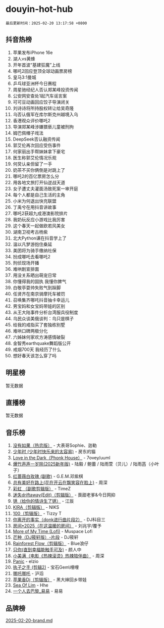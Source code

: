 # douyin-hot-hub

`最后更新时间：2025-02-20 13:17:58 +0800`

## 抖音热榜

1. 苹果发布iPhone 16e
1. 湖人vs黄蜂
1. 开年首波“基建狂魔”上线
1. 哪吒2回应登顶全球动画票房榜
1. 皇马3:1曼城
1. 乒乓球亚洲杯今日赛程
1. 周星驰经纪人否认郑某峰投资传闻
1. 公安网安查处1起汽车谣言案
1. 可可豆动画回应饺子导演闭关
1. 刘诗诗将所持股权转让给吴奇隆
1. 乌否认俄军在库尔斯克州越境入乌
1. 香港观众评价哪吒2
1. 导演郑某峰涉嫌猥亵儿童被刑拘
1. 姆巴佩帽子戏法
1. DeepSeek否认融资传闻
1. 郭艾伦再次回应受伤事件
1. 何家丽出手帮妹妹拿下豪宅
1. 医生称郭艾伦情况乐观
1. 何炅认亲但留了一手
1. 奶茶不买你俩倒是对跳上了
1. 哪吒2的百亿票房怎么分
1. 用各地文旅打开仙逆战天道
1. 女子遭丈夫灌面汤致死案一审开庭
1. 每个人都是自己生活的主角
1. 小米为何退出快充联盟
1. 丁禹兮在用抖音讲故事
1. 哪吒2获超九成港澳影院排片
1. 我奶玩反应小游戏比我厉害
1. 这个春天一起做欧若风美女
1. 湖南卫视考古杨紫
1. 北大Python课在抖音学上了
1. 温以凡梦游抱住桑延
1. 美团将为骑手缴纳社保
1. 扮成哪吒去看哪吒2
1. 刑侦现场开播
1. 难哄剧宣排面
1. 用没关系晒出萌宠日常
1. 你懂得我的固执 我懂你脾气
1. 白敬亭耍帅失败气到跺脚
1. 任贤齐在南京骑摩托车被罚
1. 召唤集齐哪吒抖音抽卡幸运儿
1. 男宝妈和女宝妈带娃的区别
1. 从王大陆事件分析台湾服兵役制度
1. 乌民众谈美俄谈判：乌只是棋子
1. 给我的戒指买了套独栋别墅
1. 难哄口碑两极分化
1. 六姊妹何家欢方涛感情破裂
1. 金智秀earthquake舞蹈版公开
1. 戒烟700天 我经历了什么
1. 想好春天该怎么穿了吗

## 明星榜

暂无数据

## 直播榜

暂无数据

## 音乐榜

1. [没有如果（热恋版）](https://sf3-cdn-tos.douyinstatic.com/obj/tos-cn-ve-2774/o4iETqbxIThtCXlBeV0DfAhZsbCFGhagYupnMx) - 大表哥Sophie、迦勒
1. [少年时 (少年时快乐来的太容易)](https://sf5-hl-cdn-tos.douyinstatic.com/obj/tos-cn-ve-2774/oM3aqeIqMA4zGllMG0eIF3CgQD1LIWWeO3b40B) - 房东的猫
1. [Love in the Dark（Phonk House）](https://sf5-hl-cdn-tos.douyinstatic.com/obj/tos-cn-ve-2774/oIVPxCfsCoYJAJZmt0g8QmFElce9InjXDqAyBR) - 7ovey/uuml
1. [爆竹声声一岁除(2025新年版)](https://sf5-hl-cdn-tos.douyinstatic.com/obj/tos-cn-ve-2774/ogeekoMkrSGH6OoIc7LfpQKfMkFWYAKfdINA1V) - 陆毅 / 鲍蕾 / 陆雨萱（贝儿）/ 陆雨菡（小叶子）
1. [红蔷薇白玫瑰 (副歌)](https://sf3-cdn-tos.douyinstatic.com/obj/tos-cn-ve-2774/oIeiDfeyaEFgM7bXBJMAFCXFInztFks3JDWhx9) - G.E.M.邓紫棋
1. [总有美好在路上(花在开云在飘笑容在脸上)](https://sf3-cdn-tos.douyinstatic.com/obj/tos-cn-ve-2774/oU5u7NwtfBIvaNhoQBszOvAlRiAoiWAVVyBMq4) - 周深
1. [彩虹 （副歌剪辑版）](https://sf5-hl-cdn-tos.douyinstatic.com/obj/tos-cn-ve-2774/66e0979fd8cb445a8a1813a9277d4696) - TimeZ
1. [迷失driftaway(Edit)（剪辑版）](https://sf6-cdn-tos.douyinstatic.com/obj/tos-cn-ve-2774/ogaa1xGNeFO6FCaMgO8PzzAceEI4fBLDMi15H3) - 喪甜老爹&今日网抑
1. [锈（给你的情诗生了锈）](https://sf5-hl-cdn-tos.douyinstatic.com/obj/tos-cn-ve-2774/o8a1PBtVqIYbPEGK6e5A4egedVMdm3fCIz6bbE) - 江辰
1. [KIRA（剪辑版）](https://sf5-hl-cdn-tos.douyinstatic.com/obj/tos-cn-ve-2774/o0Bq3TvdHqOfzihWrHyABMociuMA3Inwsbx9Wi) - NIKS
1. [100（剪辑版）](https://sf5-hl-cdn-tos.douyinstatic.com/obj/tos-cn-ve-2774/oMYwtGyenWApgFhmBjFEgLDatpCZXz7MIGfBCs) - Tizzy T
1. [你离开的事实（donk进行曲片段2）](https://sf5-hl-cdn-tos.douyinstatic.com/obj/tos-cn-ve-2774/oYbTglI7EAnwfnMsTI75eUbV4bPGeLkePQafur) - DJ科目三
1. [房间•2025（在这温暖的房间）](https://sf5-hl-cdn-tos.douyinstatic.com/obj/tos-cn-ve-2774/oMzJcnT8BgIetASeBfwfEeBQVNfACiCifhfZP7g) - 刘兆宇/覆予
1. [More of My Time (Lofi)](https://sf5-hl-cdn-tos.douyinstatic.com/obj/tos-cn-ve-2774/oYExObgmbCQ1vXsegnZjJ6BAaDBQetNiGLEo7a) - Muspace Lofi
1. [芒种（DJ筱轩版）-片段](https://sf5-hl-cdn-tos.douyinstatic.com/obj/tos-cn-ve-2774/ooJsZrIeBfMQ0z1n24wO3g6Ged9W0YffmogAVE) - DJ筱轩
1. [Rainforest Flow（剪辑版）](https://sf6-cdn-tos.douyinstatic.com/obj/tos-cn-ve-2774/o82ZpjE8IjV4PcDft5nvUtgQDfCyFAMO7BbniY) - Blue浪仔
1. [只你(直到幸福能触手可及)](https://sf5-hl-cdn-tos.douyinstatic.com/obj/tos-cn-ve-2774/o0lBkRDzFTeaVSUz3ZZSCBVtZ5DIMQGfgmEAuE) - 颜人中
1. [小美满（电影《热辣滚烫》热辣陪伴曲）](https://sf5-hl-cdn-tos.douyinstatic.com/obj/tos-cn-ve-2774/o0GAn2lSgfZIDUgtevCGDQYnFg4CwnrBaxbTZL) - 周深
1. [Panic](https://sf5-hl-cdn-tos.douyinstatic.com/obj/tos-cn-ve-2774/oAmDmzQbIEdf8xCAjOntKDYBCMvBN5RfgCWF4Z) - elzio
1. [执子之手 (剪辑2)](https://sf5-hl-cdn-tos.douyinstatic.com/obj/tos-cn-ve-2774/oUoZLQjCc31XzqsBnBQUNgeKtYPBcgbFDwtfcu) - 宝石Gem\哩哩
1. [哪吒哪吒](https://sf5-hl-cdn-tos.douyinstatic.com/obj/tos-cn-ve-2774/oUkQCgCDnBanFehFEFQDxCQntAOIfp9gyZYFVo) - 沪滔
1. [苹果香Dj（剪辑版）](https://sf3-cdn-tos.douyinstatic.com/obj/tos-cn-ve-2774/oEeIEQbYGAOspCTRAIeYF4Ok8LgZ8NBaRe4ztR) - 黑大婶回乡带娃
1. [Sea Of Lim](https://sf5-hl-cdn-tos.douyinstatic.com/obj/tos-cn-ve-2774/oIWFJ2IQh9BiwiNrlHsb7rf82ZBbgABM3QPzYZ) - Hhe
1. [一个人去巴黎_易易](https://sf5-hl-cdn-tos.douyinstatic.com/obj/tos-cn-ve-2774/okIXMCA0ZWZlCbDnuFaVfW7ySiitEEEgCf1IB3) - 易易

## 品牌榜

[2025-02-20-brand.md](2025-02-20-brand.md)
